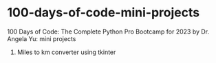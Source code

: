 # 100-days-of-code-mini-projects
 100 Days of Code: The Complete Python Pro Bootcamp for 2023 by Dr. Angela Yu: mini projects
 1. Miles to km converter using tkinter
